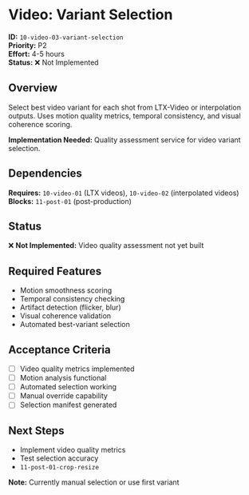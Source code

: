 # Video: Variant Selection

**ID:** `10-video-03-variant-selection`  
**Priority:** P2  
**Effort:** 4-5 hours  
**Status:** ❌ Not Implemented

## Overview

Select best video variant for each shot from LTX-Video or interpolation outputs. Uses motion quality metrics, temporal consistency, and visual coherence scoring.

**Implementation Needed:** Quality assessment service for video variant selection.

## Dependencies

**Requires:** `10-video-01` (LTX videos), `10-video-02` (interpolated videos)  
**Blocks:** `11-post-01` (post-production)

## Status

❌ **Not Implemented:** Video quality assessment not yet built

## Required Features

- Motion smoothness scoring
- Temporal consistency checking
- Artifact detection (flicker, blur)
- Visual coherence validation
- Automated best-variant selection

## Acceptance Criteria

- [ ] Video quality metrics implemented
- [ ] Motion analysis functional
- [ ] Automated selection working
- [ ] Manual override capability
- [ ] Selection manifest generated

## Next Steps

- Implement video quality metrics
- Test selection accuracy
- `11-post-01-crop-resize`

**Note:** Currently manual selection or use first variant

